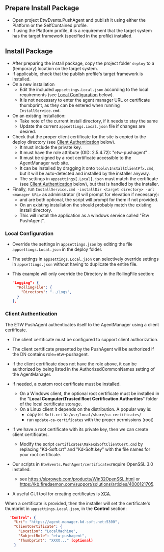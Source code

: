 ## Prepare Install Package

- Open project EtwEvents.PushAgent and publish it using either the Platform or the SelfContained profile.
- If using the Platform profile, it is a requirement that the target system has the target framework (specified in the profile) installed.

## Install Package

- After preparing the install package, copy the project folder `deploy` to a (temporary) location on the target system.
- If applicable, check that the publish profile's target framework is installed.
- On a new installation
  - Edit the included `appsettings.Local.json` according to the local requirements (see [Local Configuration](#local-configuration) below).
  - It is not necessary to enter the agent manager URL or certificate thumbprint, as they can be entered when running `InstallService.cmd`.
- On an existing installation:
  - Take note of the current install directory, if it needs to stay the same
  - Update the current `appsettings.Local.json` file if changes are desired.
- Check that the proper client certificate for the site is copied to the deploy directory (see [Client Authentication](#client-authentication) below).
  - It must include the private key.
  - It must have the role attribute (OID: 2.5.4.72): "etw-pushagent" .
  - It must be signed by a root certificate accessible to the AgentManager web site.
  - It can be installed by dragging it onto `tools\InstallClientPfx.cmd`, but it will be auto-detected and installed by the installer anyway.
  - The settings in `appsettings[.Local].json` must match the certificate (see [Client Authentication](#client-authentication) below), 
    but that is handled by the installer.
- Finally, run `InstallService.cmd -installDir <target directory> -url <manager URL>` as administrator (it will prompt for elevation if necessary):
  - <target directory> and <manager URL> are both optional, the script will prompt for them if not provided.
  - On an existing installation the <target directory> should probably match the existing install directory.
  - This will install the application as a windows service called "Etw PushAgent".

### Local Configuration

- Override the settings in `appsettings.json` by editing the file `appsettings.Local.json` in the deploy folder.

- The settings in `appsettings.Local.json` can selectively override settings in `appsettings.json` without having to duplicate the entire file.

- This example will only override the Directory in the RollingFile section:
  
  ```json
  "Logging": {
    "RollingFile": {
      "Directory": "../Logs",
    }
  },
  ```

### Client Authentication

The ETW PushAgent authenticates itself to the AgentManager using a client certificate.
- The client certificate must be configured to support client authorization.
- The client certificate presented by the PushAgent will be authorized if the DN contains role=etw-pushagent.
- If the client certificate does not have the role above, it can be auithorized by being listed in the AuthorizedCommonNames setting of the AgentManager.

- If needed, a custom root certificate must be installed.
  - On a Windows client, the optional root certificate must be installed in the "**Local Computer\Trusted Root Certification Authorities**" folder of the local certificate storage.
  - On a Linux client it depends on the distribution. A popular way is:
    - copy `Kd-Soft.crt` to `/usr/local/share/ca-certificates/`
    - run `update-ca-certificates` with the proper permissions (root)
- If we have a root certificate with its private key, then we can create client certificates.
  - Modify the script `certificates\MakeKdSoftClientCert.cmd` by replacing "Kd-Soft.crt" and "Kd-Soft.key" with the file names for your root certificate.

- Our scripts in `EtwEvents.PushAgent/certificates`require OpenSSL 3.0 installed.
  - see https://slproweb.com/products/Win32OpenSSL.html or https://kb.firedaemon.com/support/solutions/articles/4000121705.
- A useful GUI tool for creating certificates is [XCA](https://www.hohnstaedt.de/xca/).

When a certificate is provided, then the installer will set the certificate's thumprint in `appsettings.Local.json`, in the **Control** section:

```json
  "Control": {
    "Uri": "https://agent-manager.kd-soft.net:5300",
    "ClientCertificate": {
      "Location": "LocalMachine",
      "SubjectRole": "etw-pushagent",
      "Thumbprint": "XXXX..." (optional)
    }
```
